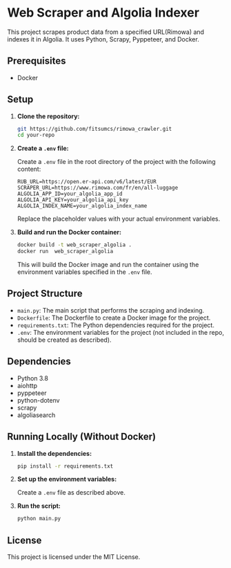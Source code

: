 # Web Scraper and Algolia Indexer

This project scrapes product data from a specified URL(Rimowa) and indexes it in Algolia. It uses Python, Scrapy, Pyppeteer, and Docker.

## Prerequisites

- Docker

## Setup

1. **Clone the repository:**

   ```sh
   git https://github.com/fitsumcs/rimowa_crawler.git
   cd your-repo
   ```

2. **Create a `.env` file:**

   Create a `.env` file in the root directory of the project with the following content:

   ```env
   RUB_URL=https://open.er-api.com/v6/latest/EUR
   SCRAPER_URL=https://www.rimowa.com/fr/en/all-luggage
   ALGOLIA_APP_ID=your_algolia_app_id
   ALGOLIA_API_KEY=your_algolia_api_key
   ALGOLIA_INDEX_NAME=your_algolia_index_name
   ```

   Replace the placeholder values with your actual environment variables.

3. **Build and run the Docker container:**

   ```sh
   docker build -t web_scraper_algolia .
   docker run  web_scraper_algolia
   ```

   This will build the Docker image and run the container using the environment variables specified in the `.env` file.

## Project Structure

- `main.py`: The main script that performs the scraping and indexing.
- `Dockerfile`: The Dockerfile to create a Docker image for the project.
- `requirements.txt`: The Python dependencies required for the project.
- `.env`: The environment variables for the project (not included in the repo, should be created as described).

## Dependencies

- Python 3.8
- aiohttp
- pyppeteer
- python-dotenv
- scrapy
- algoliasearch

## Running Locally (Without Docker)

1. **Install the dependencies:**

   ```sh
   pip install -r requirements.txt
   ```

2. **Set up the environment variables:**

   Create a `.env` file as described above.

3. **Run the script:**

   ```sh
   python main.py
   ```

## License

This project is licensed under the MIT License.

